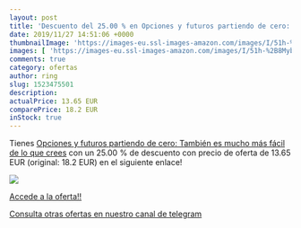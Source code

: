 ```yaml
---
layout: post
title: 'Descuento del 25.00 % en Opciones y futuros partiendo de cero: Ta'
date: 2019/11/27 14:51:06 +0000
thumbnailImage: 'https://images-eu.ssl-images-amazon.com/images/I/51h-%2B8MybuL._SL200_.jpg'
images: [ 'https://images-eu.ssl-images-amazon.com/images/I/51h-%2B8MybuL._SL200_.jpg' ]
comments: true
category: ofertas
author: ring
slug: 1523475501
description:
actualPrice: 13.65 EUR
comparePrice: 18.2 EUR
inStock: true
---
```


Tienes [Opciones y futuros partiendo de cero: También es mucho más fácil de lo que crees](https://www.amazon.com/dp/1523475501/?tag=redken08-20) con un 25.00 % de descuento con precio de oferta de 13.65 EUR (original: 18.2 EUR) en el siguiente enlace!

[![](https://images-eu.ssl-images-amazon.com/images/I/51h-%2B8MybuL._SL200_.jpg)](https://www.amazon.com/dp/1523475501/?tag=redken08-20)

[Accede a la oferta!!](https://www.amazon.com/dp/1523475501/?tag=redken08-20)

[Consulta otras ofertas en nuestro canal de telegram](https://t.me/s/ofertas25)
